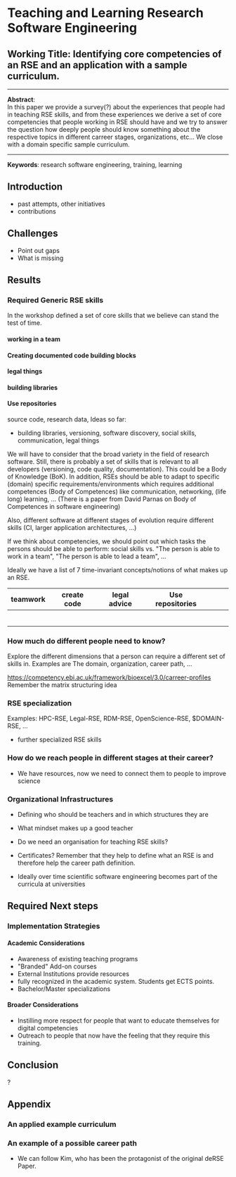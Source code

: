 # Teaching and Learning Research Software Engineering
## Working Title:  Identifying core competencies of an RSE and an application with a sample curriculum.

---

**Abstract**:  
In this paper we provide a survey(?) about the experiences that people had in teaching RSE skills,
and from these experiences we derive a set of core competencies that people working in RSE should have
and we try to answer the question how deeply people should know something about the respective topics
in different carreer stages, organizations, etc...
We close with a domain specific sample curriculum.

---

**Keywords**: research software engineering, training, learning

## Introduction
- past attempts, other initiatives
- contributions

## Challenges
- Point out gaps
- What is missing

## Results

### Required Generic RSE skills
In the workshop defined a set of core skills that we believe can stand the test of time.
#### working in a team

#### Creating documented code building blocks

#### legal things

#### building libraries

#### Use repositories
source code, research data, 
Ideas so far:
- building libraries, versioning, software discovery, social skills, communication, legal things

We will have to consider that the broad variety in the field of research software. Still, there is probably a set of skills that is relevant to all developers (versioning, code quality, documentation). This could be a Body of Knowledge (BoK). In addition, RSEs should be able to adapt to specific (domain) specific requirements/environments which requires additional competences (Body of Competences) like communication, networking, (life long) learning, ... (There is a paper from David Parnas on Body of Competences in software engineering)

Also, different software at different stages of evolution require different skills (CI, larger application architectures, ...)

If we think about competencies, we should point out which tasks the persons should be able to perform:
social skills vs. "The person is able to work in a team", "The person is able to lead a team", ...

Ideally we have a list of 7 time-invariant concepts/notions of what makes up an RSE.

|  teamwork 	|   create code	|   legal advice	|   Use repositories	|   	|   	|   	|
|---	|---	|---	|---	|---	|---	|---	|
|   	|   	|   	|   	|   	|   	|   	|
|   	|   	|   	|   	|   	|   	|   	|
|   	|   	|   	|   	|   	|   	|   	|
|   	|   	|   	|   	|   	|   	|   	|
|   	|   	|   	|   	|   	|   	|   	|
|   	|   	|   	|   	|   	|   	|   	|

### How much do different people need to know?
Explore the different dimensions that a person can require a different set of skills in.
Examples are The domain, organization, career path, ...

https://competency.ebi.ac.uk/framework/bioexcel/3.0/carreer-profiles
Remember the matrix structuring idea

### RSE specialization
Examples: HPC-RSE, Legal-RSE, RDM-RSE, OpenScience-RSE, $DOMAIN-RSE, ...
- further specialized RSE skills

### How do we reach people in different stages at their career?
- We have resources, now we need to connect them to people to improve science

### Organizational Infrastructures
- Defining who should be teachers and in which structures they are
- What mindset makes up a good teacher
- Do we need an organisation for teaching RSE skills?
- Certificates? Remember that they help to define what an RSE is and therefore help the career path definition.

- Ideally over time scientific software engineering becomes part of the curricula at universities 

## Required Next steps
### Implementation Strategies
#### Academic Considerations
- Awareness of existing teaching programs
- "Branded" Add-on courses
- External Institutions provide resources
- fully recognized in the academic system. Students get ECTS points.
- Bachelor/Master specializations

#### Broader Considerations
- Instilling more respect for people that want to educate themselves for digital competencies
- Outreach to people that now have the feeling that they require this training.

## Conclusion
?

## Appendix
### An applied example curriculum

### An example of a possible career path
- We can follow Kim, who has been the protagonist of the original deRSE Paper.



